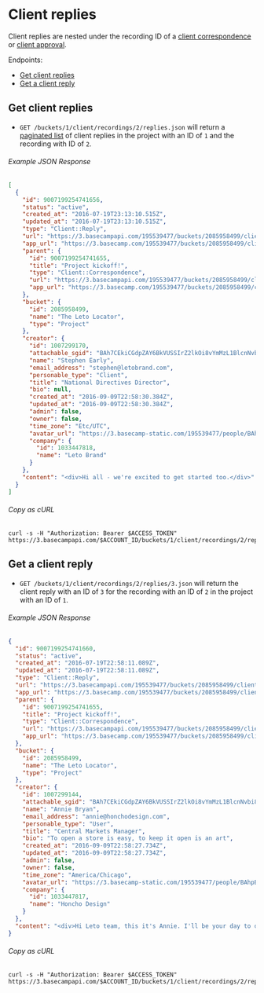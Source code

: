 Client replies
==============

Client replies are nested under the recording ID of a [client correspondence][correspondences] or [client approval][approvals].

Endpoints:

- [Get client replies](#get-client-replies)
- [Get a client reply](#get-a-client-reply)

Get client replies
------------------

* `GET /buckets/1/client/recordings/2/replies.json` will return a [paginated list][pagination] of client replies in the project with an ID of `1` and the recording with ID of `2`.

###### Example JSON Response
<!-- START GET /buckets/1/client/recordings/2/replies.json -->
```json
[
  {
    "id": 9007199254741656,
    "status": "active",
    "created_at": "2016-07-19T23:13:10.515Z",
    "updated_at": "2016-07-19T23:13:10.515Z",
    "type": "Client::Reply",
    "url": "https://3.basecampapi.com/195539477/buckets/2085958499/client/replies/9007199254741656.json",
    "app_url": "https://3.basecamp.com/195539477/buckets/2085958499/client/correspondences/9007199254741655#__recording_9007199254741656",
    "parent": {
      "id": 9007199254741655,
      "title": "Project kickoff!",
      "type": "Client::Correspondence",
      "url": "https://3.basecampapi.com/195539477/buckets/2085958499/client/correspondences/9007199254741655.json",
      "app_url": "https://3.basecamp.com/195539477/buckets/2085958499/client/correspondences/9007199254741655"
    },
    "bucket": {
      "id": 2085958499,
      "name": "The Leto Locator",
      "type": "Project"
    },
    "creator": {
      "id": 1007299170,
      "attachable_sgid": "BAh7CEkiCGdpZAY6BkVUSSIrZ2lkOi8vYmMzL1BlcnNvbi8xMDA3Mjk5MTcwP2V4cGlyZXNfaW4GOwBUSSIMcHVycG9zZQY7AFRJIg9hdHRhY2hhYmxlBjsAVEkiD2V4cGlyZXNfYXQGOwBUMA==--c2668ff0d13534b0b05c2059e4307c7b2b8506de",
      "name": "Stephen Early",
      "email_address": "stephen@letobrand.com",
      "personable_type": "Client",
      "title": "National Directives Director",
      "bio": null,
      "created_at": "2016-09-09T22:58:30.384Z",
      "updated_at": "2016-09-09T22:58:30.384Z",
      "admin": false,
      "owner": false,
      "time_zone": "Etc/UTC",
      "avatar_url": "https://3.basecamp-static.com/195539477/people/BAhpBGIqCjw=--30a34b0522d7ba3484b8c4dcd65d9087a1baef0e/avatar-64-x4",
      "company": {
        "id": 1033447818,
        "name": "Leto Brand"
      }
    },
    "content": "<div>Hi all - we're excited to get started too.</div>"
  }
]
```
<!-- END GET /buckets/1/client/recordings/2/replies.json -->
###### Copy as cURL

``` shell
curl -s -H "Authorization: Bearer $ACCESS_TOKEN" https://3.basecampapi.com/$ACCOUNT_ID/buckets/1/client/recordings/2/replies.json
```

Get a client reply
------------------

* `GET /buckets/1/client/recordings/2/replies/3.json` will return the client reply with an ID of `3` for the recording with an ID of `2` in the project with an ID of `1`.

###### Example JSON Response
<!-- START GET /buckets/1/client/recordings/2/replies/3.json -->
```json
{
  "id": 9007199254741660,
  "status": "active",
  "created_at": "2016-07-19T22:58:11.089Z",
  "updated_at": "2016-07-19T22:58:11.089Z",
  "type": "Client::Reply",
  "url": "https://3.basecampapi.com/195539477/buckets/2085958499/client/replies/9007199254741660.json",
  "app_url": "https://3.basecamp.com/195539477/buckets/2085958499/client/correspondences/9007199254741655#__recording_9007199254741660",
  "parent": {
    "id": 9007199254741655,
    "title": "Project kickoff!",
    "type": "Client::Correspondence",
    "url": "https://3.basecampapi.com/195539477/buckets/2085958499/client/correspondences/9007199254741655.json",
    "app_url": "https://3.basecamp.com/195539477/buckets/2085958499/client/correspondences/9007199254741655"
  },
  "bucket": {
    "id": 2085958499,
    "name": "The Leto Locator",
    "type": "Project"
  },
  "creator": {
    "id": 1007299144,
    "attachable_sgid": "BAh7CEkiCGdpZAY6BkVUSSIrZ2lkOi8vYmMzL1BlcnNvbi8xMDA3Mjk5MTQ0P2V4cGlyZXNfaW4GOwBUSSIMcHVycG9zZQY7AFRJIg9hdHRhY2hhYmxlBjsAVEkiD2V4cGlyZXNfYXQGOwBUMA==--2e34d7611a9fcaeb82342d015a671cf5e998c036",
    "name": "Annie Bryan",
    "email_address": "annie@honchodesign.com",
    "personable_type": "User",
    "title": "Central Markets Manager",
    "bio": "To open a store is easy, to keep it open is an art",
    "created_at": "2016-09-09T22:58:27.734Z",
    "updated_at": "2016-09-09T22:58:27.734Z",
    "admin": false,
    "owner": false,
    "time_zone": "America/Chicago",
    "avatar_url": "https://3.basecamp-static.com/195539477/people/BAhpBEgqCjw=--8266bb0507508f3d46050d57b65924d5e2a005f3/avatar-64-x4",
    "company": {
      "id": 1033447817,
      "name": "Honcho Design"
    }
  },
  "content": "<div>Hi Leto team, this it's Annie. I'll be your day to day contact for the project, so keep me on your speed dial (or speed email, perhaps more accurately!) Feel free to reach out to me with any questions at all, and I'll be posting up some outlines, timelines, etc. very shortly.</div>"
}
```
<!-- END GET /buckets/1/client/recordings/2/replies/3.json -->
###### Copy as cURL

``` shell
curl -s -H "Authorization: Bearer $ACCESS_TOKEN" https://3.basecampapi.com/$ACCOUNT_ID/buckets/1/client/recordings/2/replies/3.json
```

[pagination]: https://github.com/basecamp/bc3-api/blob/master/README.md#pagination
[correspondences]: https://github.com/basecamp/bc3-api/blob/master/sections/client_correspondences.md#client-correspondences
[approvals]: https://github.com/basecamp/bc3-api/blob/master/sections/client_approvals.md#client-approvals
